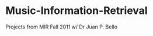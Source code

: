Music-Information-Retrieval
===========================

Projects from MIR Fall 2011 
w/ Dr Juan P. Bello
